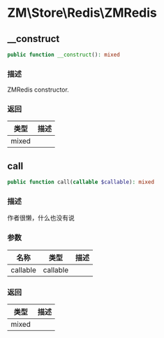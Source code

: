 # ZM\Store\Redis\ZMRedis

## __construct

```php
public function __construct(): mixed
```

### 描述

ZMRedis constructor.

### 返回

| 类型 | 描述 |
| ---- | ----------- |
| mixed |  |


## call

```php
public function call(callable $callable): mixed
```

### 描述

作者很懒，什么也没有说

### 参数

| 名称 | 类型 | 描述 |
| -------- | ---- | ----------- |
| callable | callable |  |
### 返回

| 类型 | 描述 |
| ---- | ----------- |
| mixed |  |
